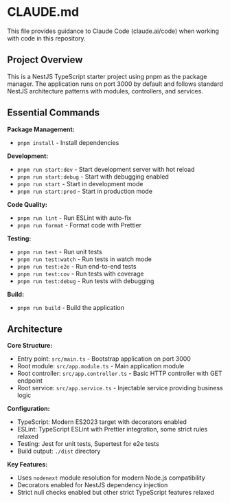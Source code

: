 # CLAUDE.md

This file provides guidance to Claude Code (claude.ai/code) when working with code in this repository.

## Project Overview

This is a NestJS TypeScript starter project using pnpm as the package manager. The application runs on port 3000 by default and follows standard NestJS architecture patterns with modules, controllers, and services.

## Essential Commands

**Package Management:**
- `pnpm install` - Install dependencies

**Development:**
- `pnpm run start:dev` - Start development server with hot reload
- `pnpm run start:debug` - Start with debugging enabled
- `pnpm run start` - Start in development mode
- `pnpm run start:prod` - Start in production mode

**Code Quality:**
- `pnpm run lint` - Run ESLint with auto-fix
- `pnpm run format` - Format code with Prettier

**Testing:**
- `pnpm run test` - Run unit tests
- `pnpm run test:watch` - Run tests in watch mode
- `pnpm run test:e2e` - Run end-to-end tests
- `pnpm run test:cov` - Run tests with coverage
- `pnpm run test:debug` - Run tests with debugging

**Build:**
- `pnpm run build` - Build the application

## Architecture

**Core Structure:**
- Entry point: `src/main.ts` - Bootstrap application on port 3000
- Root module: `src/app.module.ts` - Main application module
- Root controller: `src/app.controller.ts` - Basic HTTP controller with GET endpoint
- Root service: `src/app.service.ts` - Injectable service providing business logic

**Configuration:**
- TypeScript: Modern ES2023 target with decorators enabled
- ESLint: TypeScript ESLint with Prettier integration, some strict rules relaxed
- Testing: Jest for unit tests, Supertest for e2e tests
- Build output: `./dist` directory

**Key Features:**
- Uses `nodenext` module resolution for modern Node.js compatibility
- Decorators enabled for NestJS dependency injection
- Strict null checks enabled but other strict TypeScript features relaxed